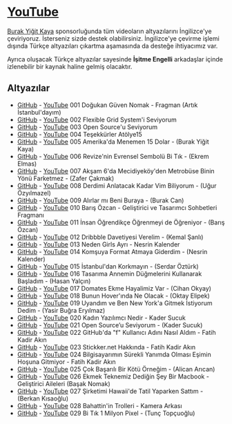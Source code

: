 # [YouTube](https://youtube.com/DogukanGuvenNomak)

[Burak Yiğit Kaya](https://twitter.com/madbyk) sponsorluğunda tüm videoların altyazılarını İngilizce'ye çeviriyoruz. İsterseniz sizde destek olabilirsiniz. İngilizce'ye çevirme işlemi dışında Türkçe altyazıları çıkartma aşamasında da desteğe ihtiyacımız var.

Ayrıca oluşacak Türkçe altyazılar sayesinde **İşitme Engelli** arkadaşlar içinde izlenebilir bir kaynak haline gelmiş olacaktır.

## Altyazılar
 - [GitHub](srt/001-f_BAHdRyh2w.srt) - [YouTube](http://www.youtube.com/timedtext_video?v=f_BAHdRyh2w&ref=share) 001 Doğukan Güven Nomak - Fragman (Artık İstanbul'dayım)
 - [GitHub](srt/002-Nj4TgqFHif4.srt) - [YouTube](http://www.youtube.com/timedtext_video?v=Nj4TgqFHif4&ref=share) 002 Flexible Grid System'i Seviyorum
 - [GitHub](srt/003-zD4IE4nX8Ts.srt) - [YouTube](http://www.youtube.com/timedtext_video?v=zD4IE4nX8Ts&ref=share) 003 Open Source'u Seviyorum
 - [GitHub](srt/004-kp5aAUiZevI.srt) - [YouTube](http://www.youtube.com/timedtext_video?v=kp5aAUiZevI&ref=share) 004 Teşekkürler Atölye15
 - [GitHub](srt/005-Y5_aa3StBl0.srt) - [YouTube](http://www.youtube.com/timedtext_video?v=Y5_aa3StBl0&ref=share) 005 Amerika'da Menemen 15 Dolar - (Burak Yiğit Kaya)
 - [GitHub](srt/006-cJewUoTPx7c.srt) - [YouTube](http://www.youtube.com/timedtext_video?v=cJewUoTPx7c&ref=share) 006 Revize'nin Evrensel Sembolü Bi Tık - (Ekrem Elmas)
 - [GitHub](srt/007-BLxdKYvAa8Y.srt) - [YouTube](http://www.youtube.com/timedtext_video?v=BLxdKYvAa8Y&ref=share) 007 Akşam 6'da Mecidiyeköy'den Metrobüse Binin Yönü Farketmez - (Zafer Çakmak)
 - [GitHub](srt/008-tjUyejYF-98.srt) - [YouTube](http://www.youtube.com/timedtext_video?v=tjUyejYF-98&ref=share) 008 Derdimi Anlatacak Kadar Vim Biliyorum - (Uğur Özyılmazel)
 - [GitHub](srt/009-bs9eYjlP7pI.srt) - [YouTube](http://www.youtube.com/timedtext_video?v=bs9eYjlP7pI&ref=share) 009 Alırlar mı Beni Buraya - (Burak Can)
 - [GitHub](srt/010-eZm1k26kAGI.srt) - [YouTube](http://www.youtube.com/timedtext_video?v=eZm1k26kAGI&ref=share) 010 Barış Özcan - Geliştirici ve Tasarımcı Sohbetleri Fragmanı
 - [GitHub](srt/011-kqv6Rea68uE.srt) - [YouTube](http://www.youtube.com/timedtext_video?v=kqv6Rea68uE&ref=share) 011 İnsan Öğrendikçe Öğrenmeyi de Öğreniyor - (Barış Özcan)
 - [GitHub](srt/012-LfgymU3yYGw.srt) - [YouTube](http://www.youtube.com/timedtext_video?v=LfgymU3yYGw&ref=share) 012 Dribbble Davetiyesi Verelim - (Kemal Şanlı)
 - [GitHub](srt/013-p0Hdr0GgcaM.srt) - [YouTube](http://www.youtube.com/timedtext_video?v=p0Hdr0GgcaM&ref=share) 013 Neden Girls Ayrı - Nesrin Kalender
 - [GitHub](srt/014-_i1d0O2ZcJA.srt) - [YouTube](http://www.youtube.com/timedtext_video?v=_i1d0O2ZcJA&ref=share) 014 Komşuya Format Atmaya Giderdim - (Nesrin Kalender)
 - [GitHub](srt/015-atVNAtViJQA.srt) - [YouTube](http://www.youtube.com/timedtext_video?v=atVNAtViJQA&ref=share) 015 İstanbul'dan Korkmayın - (Serdar Öztürk)
 - [GitHub](srt/016-CFNMCv9hj_Y.srt) - [YouTube](http://www.youtube.com/timedtext_video?v=CFNMCv9hj_Y&ref=share) 016 Tasarıma Annemin Düğmelerini Kullanarak Başladım - (Hasan Yalçın)
 - [GitHub](srt/017-73hf5qthAw8.srt) - [YouTube](http://www.youtube.com/timedtext_video?v=73hf5qthAw8&ref=share) 017 Domates Ekme Hayalimiz Var - (Cihan Okyay)
 - [GitHub](srt/018-lIwexM0SFLI.srt) - [YouTube](http://www.youtube.com/timedtext_video?v=lIwexM0SFLI&ref=share) 018 Bunun Hover'ında Ne Olacak - (Oktay Elipek)
 - [GitHub](srt/019-KvGB2Owd_50.srt) - [YouTube](http://www.youtube.com/timedtext_video?v=KvGB2Owd_50&ref=share) 019 Uyandım ve Ben New York'a Gitmek İstiyorum Dedim - (Yasir Buğra Eryılmaz)
 - [GitHub](srt/020-D-7JPCAmE6U.srt) - [YouTube](http://www.youtube.com/timedtext_video?v=D-7JPCAmE6U&ref=share) 020 Kadın Yazılımcı Nedir - Kader Sucuk
 - [GitHub](srt/021-QgLnVuygNrY.srt) - [YouTube](http://www.youtube.com/timedtext_video?v=QgLnVuygNrY&ref=share) 021 Open Source’u Seviyorum - (Kader Sucuk)
 - [GitHub](srt/022-41G5s5ejRT0.srt) - [YouTube](http://www.youtube.com/timedtext_video?v=41G5s5ejRT0&ref=share) 022 GitHub'da "f" Kullanıcı Adını Nasıl Aldım - Fatih Kadir Akın
 - [GitHub](srt/023-zIoqSrZRBr0.srt) - [YouTube](http://www.youtube.com/timedtext_video?v=zIoqSrZRBr0&ref=share) 023 Stickker.net Hakkında - Fatih Kadir Akın
 - [GitHub](srt/024-aT6otd47OpI.srt) - [YouTube](http://www.youtube.com/timedtext_video?v=aT6otd47OpI&ref=share) 024 Bilgisayarımın Sürekli Yanımda Olması Eşimin Hoşuna Gitmiyor - Fatih Kadir Akın
 - [GitHub](srt/025-bc-yJjO4ro8.srt) - [YouTube](http://www.youtube.com/timedtext_video?v=bc-yJjO4ro8&ref=share) 025 Çok Başarılı Bir Kötü Örneğim - (Alican Arıcan)
 - [GitHub](srt/026-x-rRnyawMAg.srt) - [YouTube](http://www.youtube.com/timedtext_video?v=x-rRnyawMAg&ref=share) 026 Ekmek Teknemiz Dediğin Şey Bir Macbook - Geliştirici Aileleri (Başak Nomak)
 - [GitHub](srt/027-4oDfSFgOG8k.srt) - [YouTube](http://www.youtube.com/timedtext_video?v=4oDfSFgOG8k&ref=share) 027 Şirketimi Hawaii'de Tatil Yaparken Sattım - (Berkan Kısaoğlu)
 - [GitHub](srt/028-qjmBuDJ58fY.srt) - [YouTube](http://www.youtube.com/timedtext_video?v=qjmBuDJ58fY&ref=share) 028 Bahattin'in Trolleri - Kamera Arkası
 - [GitHub](srt/029-8IEqmTv9WW8.srt) - [YouTube](http://www.youtube.com/timedtext_video?v=8IEqmTv9WW8&ref=share) 029 Bi Tık 1 Milyon Pixel - (Tunç Topçuoğlu)
